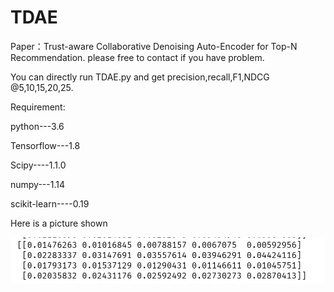 # TDAE
Paper：Trust-aware Collaborative Denoising Auto-Encoder for Top-N Recommendation.
please free to contact if you have problem.

You can directly run TDAE.py and get precision,recall,F1,NDCG @5,10,15,20,25.

Requirement:

python---3.6

Tensorflow---1.8

Scipy----1.1.0

numpy---1.14

scikit-learn----0.19 

Here is a picture shown

![image](https://raw.githubusercontent.com/xy1234552/TDAE/master/result.png)
